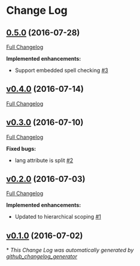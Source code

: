 # Change Log

## [0.5.0](https://github.com/yitzchak/linter-spell-html/tree/0.5.0) (2016-07-28)
[Full Changelog](https://github.com/yitzchak/linter-spell-html/compare/v0.4.0...0.5.0)

**Implemented enhancements:**

- Support embedded spell checking [\#3](https://github.com/yitzchak/linter-spell-html/issues/3)

## [v0.4.0](https://github.com/yitzchak/linter-spell-html/tree/v0.4.0) (2016-07-14)
[Full Changelog](https://github.com/yitzchak/linter-spell-html/compare/v0.3.0...v0.4.0)

## [v0.3.0](https://github.com/yitzchak/linter-spell-html/tree/v0.3.0) (2016-07-10)
[Full Changelog](https://github.com/yitzchak/linter-spell-html/compare/v0.2.0...v0.3.0)

**Fixed bugs:**

- lang attribute is split [\#2](https://github.com/yitzchak/linter-spell-html/issues/2)

## [v0.2.0](https://github.com/yitzchak/linter-spell-html/tree/v0.2.0) (2016-07-03)
[Full Changelog](https://github.com/yitzchak/linter-spell-html/compare/v0.1.0...v0.2.0)

**Implemented enhancements:**

- Updated to hierarchical scoping [\#1](https://github.com/yitzchak/linter-spell-html/issues/1)

## [v0.1.0](https://github.com/yitzchak/linter-spell-html/tree/v0.1.0) (2016-07-02)


\* *This Change Log was automatically generated by [github_changelog_generator](https://github.com/skywinder/Github-Changelog-Generator)*